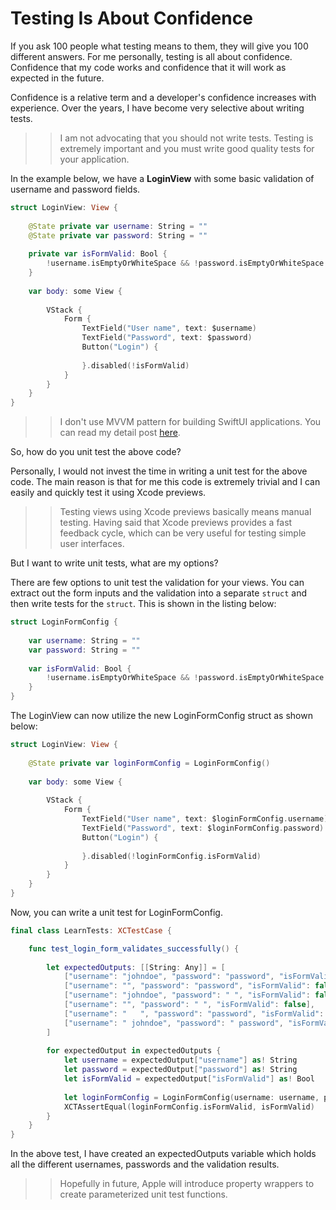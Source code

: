 # Testing Is About Confidence 

If you ask 100 people what testing means to them, they will give you 100 different answers. For me personally, testing is all about confidence. Confidence that my code works and confidence that it will work as expected in the future. 

Confidence is a relative term and a developer's confidence increases with experience. Over the years, I have become very selective about writing tests. 

>> I am not advocating that you should not write tests. Testing is extremely important and you must write good quality tests for your application. 

In the example below, we have a **LoginView** with some basic validation of username and password fields. 

``` swift 
struct LoginView: View {
    
    @State private var username: String = ""
    @State private var password: String = ""
    
    private var isFormValid: Bool {
        !username.isEmptyOrWhiteSpace && !password.isEmptyOrWhiteSpace
    }
    
    var body: some View {
        
        VStack {
            Form {
                TextField("User name", text: $username)
                TextField("Password", text: $password)
                Button("Login") {
                    
                }.disabled(!isFormValid)
            }
        }
    }
}
```

>> I don't use MVVM pattern for building SwiftUI applications. You can read my detail post [here](https://azamsharp.com/2022/10/06/practical-mv-pattern-crud.html). 

So, how do you unit test the above code? 

Personally, I would not invest the time in writing a unit test for the above code. The main reason is that for me this code is extremely trivial and I can easily and quickly test it using Xcode previews.

>> Testing views using Xcode previews basically means manual testing. Having said that Xcode previews provides a fast feedback cycle, which can be very useful for testing simple user interfaces. 

But I want to write unit tests, what are my options? 

There are few options to unit test the validation for your views. You can extract out the form inputs and the validation into a separate ```struct``` and then write tests for the ```struct```. This is shown in the listing below: 

``` swift 
struct LoginFormConfig {
    
    var username: String = ""
    var password: String = ""
    
    var isFormValid: Bool {
        !username.isEmptyOrWhiteSpace && !password.isEmptyOrWhiteSpace
    }
}
```

The LoginView can now utilize the new LoginFormConfig struct as shown below: 

``` swift 
struct LoginView: View {
    
    @State private var loginFormConfig = LoginFormConfig()
    
    var body: some View {
        
        VStack {
            Form {
                TextField("User name", text: $loginFormConfig.username)
                TextField("Password", text: $loginFormConfig.password)
                Button("Login") {
                    
                }.disabled(!loginFormConfig.isFormValid)
            }
        }
    }
}
```

Now, you can write a unit test for LoginFormConfig. 

``` swift 
final class LearnTests: XCTestCase {

    func test_login_form_validates_successfully() {
        
        let expectedOutputs: [[String: Any]] = [
            ["username": "johndoe", "password": "password", "isFormValid": true],
            ["username": "", "password": "password", "isFormValid": false],
            ["username": "johndoe", "password": " ", "isFormValid": false],
            ["username": "", "password": " ", "isFormValid": false],
            ["username": "   ", "password": "password", "isFormValid": false],
            ["username": " johndoe", "password": " password", "isFormValid": true]
        ]
        
        for expectedOutput in expectedOutputs {
            let username = expectedOutput["username"] as! String
            let password = expectedOutput["password"] as! String
            let isFormValid = expectedOutput["isFormValid"] as! Bool
            
            let loginFormConfig = LoginFormConfig(username: username, password: password)
            XCTAssertEqual(loginFormConfig.isFormValid, isFormValid)
        }
    }
}
```

In the above test, I have created an expectedOutputs variable which holds all the different usernames, passwords and the validation results.  

>> Hopefully in future, Apple will introduce property wrappers to create parameterized unit test functions. 


















